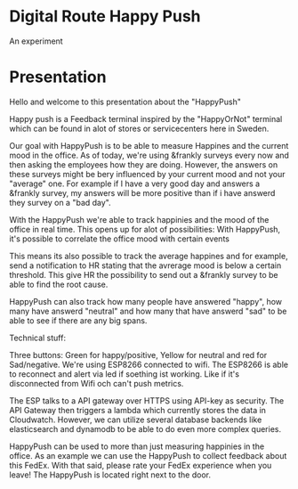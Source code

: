# Digital Route Happy Push

An experiment

# Presentation

Hello and welcome to this presentation about the "HappyPush"

Happy push is a Feedback terminal inspired by the "HappyOrNot" terminal which can be found in alot of stores or servicecenters here in Sweden.

Our goal with HappyPush is to be able to measure Happines and the current mood in the office. As of today, we're using &frankly surveys every now and then asking the employees how they are doing. However, the answers on these surveys might be bery influenced by your current mood and not your "average" one. For example if I have a very good day and answers a &frankly survey, my answers will be more positive than if i have answerd they survey on a "bad day". 

With the HappyPush we're able to track happinies and the mood of the office in real time. This opens up for alot of possibilities:
With HappyPush, it's possible to correlate the office mood with certain events

This means its also possible to track the average happines and for example, send a notification to HR stating that the avrerage mood is below a certain threshold. This give HR the possibility to send out a &frankly survey to be able to find the root cause. 

HappyPush can also track how many people have answered "happy", how many have answerd "neutral" and how many that have answerd "sad" to be able to see if there are any big spans.

Technical stuff:

Three buttons: Green for happy/positive, Yellow for neutral and red for Sad/negative.
We're using ESP8266 connected to wifi. The ESP8266 is able to reconnect and alert via led if soething ist working. Like if it's disconnected from Wifi och can't push metrics.

The ESP talks to a API gateway over HTTPS using API-key as security. The API Gateway then triggers a lambda which currently stores the data in Cloudwatch. However, we can utilize several database backends like elasticsearch and dynamodb to be able to do even more complex queries.


HappyPush can be used to more than just measuring happinies in the office. As an example we can use the HappyPush to collect feedback about this FedEx. With that said, please rate your FedEx experience when you leave! The HappyPush is located right next to the door.
